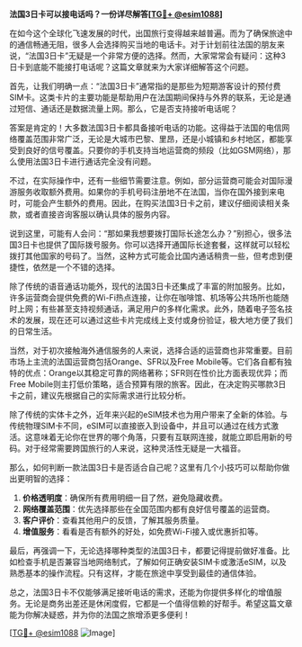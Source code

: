 **法国3日卡可以接电话吗？一份详尽解答[[TG💪+ @esim1088](https://t.me/s/esim1088)]**

在如今这个全球化飞速发展的时代，出国旅行变得越来越普遍。而为了确保旅途中的通信畅通无阻，很多人会选择购买当地的电话卡。对于计划前往法国的朋友来说，“法国3日卡”无疑是一个非常方便的选择。然而，大家常常会有疑问：这种3日卡到底能不能接打电话呢？这篇文章就来为大家详细解答这个问题。

首先，让我们明确一点：“法国3日卡”通常指的是那些为短期游客设计的预付费SIM卡。这类卡片的主要功能是帮助用户在法国期间保持与外界的联系，无论是通过短信、通话还是数据流量上网。那么，它是否支持接听电话呢？

答案是肯定的！大多数法国3日卡都具备接听电话的功能。这得益于法国的电信网络覆盖范围非常广泛，无论是大城市巴黎、里昂，还是小城镇和乡村地区，都能享受到良好的信号覆盖。只要你的手机支持当地运营商的频段（比如GSM网络），那么使用法国3日卡进行通话完全没有问题。

不过，在实际操作中，还有一些细节需要注意。例如，部分运营商可能会对国际漫游服务收取额外费用。如果你的手机号码注册地不在法国，当你在国外接到来电时，可能会产生额外的费用。因此，在购买法国3日卡之前，建议仔细阅读相关条款，或者直接咨询客服以确认具体的服务内容。

说到这里，可能有人会问：“那如果我想要拨打国际长途怎么办？”别担心，很多法国3日卡也提供了国际拨号服务。你可以选择开通国际长途套餐，这样就可以轻松拨打其他国家的号码了。当然，这种方式可能会比国内通话稍贵一些，但考虑到便捷性，依然是一个不错的选择。

除了传统的语音通话功能外，现代的法国3日卡还集成了丰富的附加服务。比如，许多运营商会提供免费的Wi-Fi热点连接，让你在咖啡馆、机场等公共场所也能随时上网；有些甚至支持视频通话，满足用户的多样化需求。此外，随着电子签名技术的发展，现在还可以通过这些卡片完成线上支付或身份验证，极大地方便了我们的日常生活。

当然，对于初次接触海外通信服务的人来说，选择合适的运营商也非常重要。目前市场上主流的法国运营商包括Orange、SFR以及Free Mobile等。它们各自都有独特的优点：Orange以其稳定可靠的网络著称；SFR则在性价比方面表现优异；而Free Mobile则主打低价策略，适合预算有限的旅客。因此，在决定购买哪款3日卡之前，建议先根据自己的实际需求进行比较分析。

除了传统的实体卡之外，近年来兴起的eSIM技术也为用户带来了全新的体验。与传统物理SIM卡不同，eSIM可以直接嵌入到设备中，并且可以通过在线方式激活。这意味着无论你在世界的哪个角落，只要有互联网连接，就能立即启用新的号码。对于经常需要跨国旅行的人来说，这种灵活性无疑是一大福音。

那么，如何判断一款法国3日卡是否适合自己呢？这里有几个小技巧可以帮助你做出更明智的选择：

1. **价格透明度**：确保所有费用明细一目了然，避免隐藏收费。
2. **网络覆盖范围**：优先选择那些在全国范围内都有良好信号覆盖的运营商。
3. **客户评价**：查看其他用户的反馈，了解其服务质量。
4. **增值服务**：看看是否有额外的好处，如免费Wi-Fi接入或优惠折扣等。

最后，再强调一下，无论选择哪种类型的法国3日卡，都要记得提前做好准备。比如检查手机是否兼容当地网络制式，了解如何正确安装SIM卡或激活eSIM，以及熟悉基本的操作流程。只有这样，才能在旅途中享受到最佳的通信体验。

总之，法国3日卡不仅能够满足接听电话的需求，还能为你提供多样化的增值服务。无论是商务出差还是休闲度假，它都是一个值得信赖的好帮手。希望这篇文章能为你解决疑惑，并为你的法国之旅增添更多便利！

[[TG💪+ @esim1088](https://t.me/s/esim1088) ![Image](https://i.postimg.cc/4NQfJmqS/Snipaste-2025-05-13-00-14-12.png)]